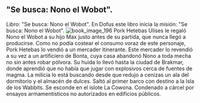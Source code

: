 ## "Se busca: Nono el Wobot".
Libro: "Se busca: Nono el Wobot".
En Dofus este libro inicia la misión: "Se busca: Nono el Wobot".
![book_image_196](https://media.discordapp.net/attachments/1105643336989159555/1105647903940296714/196.jpg)
Pork Hetebas Ulises le regaló Nono el Wobot a su hijo Max justo antes de su partida, que nunca llegó a producirse. Como no podía costear el consumo voraz de este personaje, Pork Hetebas lo vendió a un mercader itinerante. Este mercader lo revendió a su vez a un artificiero de Bonta, cuya casa abandonó Nono a toda mecha no sin antes robar pólvora. Su huida lo llevó hasta la ciudad de Brakmar, donde aprendió que no había que jugar con explosivos cerca de fuentes de magma.
La milicia lo está buscando desde que redujo a cenizas un ala del dormitorio y el almacén de dulces. Saltó al primer barco con destino a la Isla de los Wabbits.
Se esconde en el islote La Cowona.
Condenado a cárcel por ensayos armamentísticos no autorizados en edificios públicos.